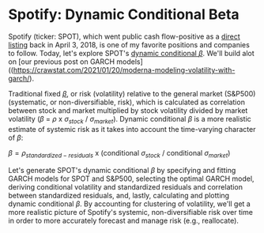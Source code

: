 # Spotify: Dynamic Conditional Beta

Spotify (ticker: SPOT), which went public cash flow-positive as a [direct listing](https://corpgov.law.harvard.edu/2018/07/05/spotify-case-study-structuring-and-executing-a-direct-listing/) back in April 3, 2018, is one of my favorite positions and companies to follow. Today, let's explore SPOT's [dynamic conditional $\beta$](https://www.frbsf.org/economic-research/files/Thu_1340_Engle.pdf). We'll build alot on [our previous post on GARCH models]((https://crawstat.com/2021/01/20/moderna-modeling-volatility-with-garch/). 

Traditional fixed [$\beta$](https://en.wikipedia.org/wiki/Beta_(finance)), or risk (volatility) relative to the general market (S&P500) (systematic, or non-diversifiable, risk), which is calculated as correlation between stock and market multiplied by stock volatility divided by market volatility ($\beta$ = $\rho$ x $\sigma_{stock}$ / $\sigma_{market}$). Dynamic conditional $\beta$ is a more realistic estimate of systemic risk as it takes into account the time-varying character of $\beta$: 

$\beta = \rho_{standardized-residuals}$ x (conditional $\sigma_{stock}$ / conditional $\sigma_{market})$

Let's generate SPOT's dynamic conditional $\beta$ by specifying and fitting GARCH models for SPOT and S&P500, selecting the optimal GARCH model, deriving conditional volatility and standardized residuals and correlation between standardized residuals, and, lastly, calculating and plotting dynamic conditional $\beta$. By accounting for clustering of volatility, we'll get a more realistic picture of Spotify's systemic, non-diversifiable risk over time in order to more accurately forecast and manage risk (e.g., reallocate).
